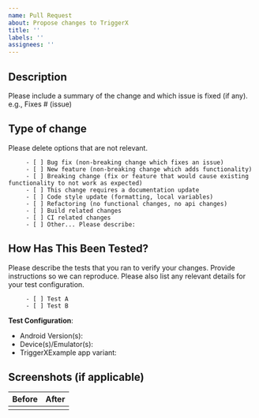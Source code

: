 ```yaml
---
name: Pull Request
about: Propose changes to TriggerX
title: ''
labels: ''
assignees: ''
---
```


## Description
  
  Please include a summary of the change and which issue is fixed (if any).
  e.g., Fixes # (issue)
  
  ## Type of change
  
  Please delete options that are not relevant.

         - [ ] Bug fix (non-breaking change which fixes an issue)
         - [ ] New feature (non-breaking change which adds functionality)
         - [ ] Breaking change (fix or feature that would cause existing functionality to not work as expected)
         - [ ] This change requires a documentation update
         - [ ] Code style update (formatting, local variables)
         - [ ] Refactoring (no functional changes, no api changes)
         - [ ] Build related changes
         - [ ] CI related changes
         - [ ] Other... Please describe:

## How Has This Been Tested?
  
  Please describe the tests that you ran to verify your changes. Provide instructions so we can reproduce.
  Please also list any relevant details for your test configuration.

         - [ ] Test A
         - [ ] Test B
  
  **Test Configuration**:
  * Android Version(s):
  * Device(s)/Emulator(s):
  * TriggerXExample app variant:


## Screenshots (if applicable)
  
  | Before | After |
  | ------ | ----- |
  |        |       |